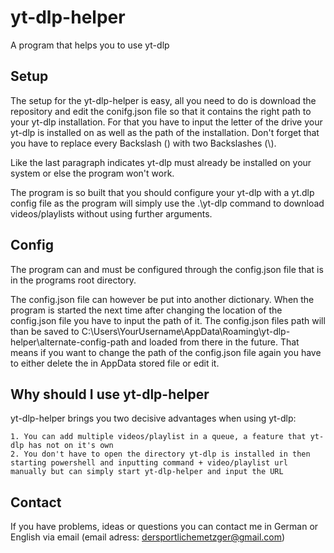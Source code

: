 # yt-dlp-helper

 A program that helps you to use yt-dlp

## Setup

The setup for the yt-dlp-helper is easy, all you need to do is download the repository and edit the conifg.json file so that it contains the right path to your yt-dlp installation. For that you have to input the letter of the drive your yt-dlp is installed on as well as the path of the installation. Don't forget that you have to replace every Backslash (\) with two Backslashes (\\).

Like the last paragraph indicates yt-dlp must already be installed on your system or else the program won't work.

The program is so built that you should configure your yt-dlp with a yt.dlp config file as  the program will simply use the .\yt-dlp command to download videos/playlists without using further arguments.

## Config

The program can and must be configured through the config.json file that is in the programs root directory.

The config.json file can however be put into another dictionary. When the program is started the next time after changing the location of the config.json file you have to input the path of it. The config.json files path will than be saved to C:\Users\YourUsername\AppData\Roaming\yt-dlp-helper\alternate-config-path and loaded from there in the future. That means if you want to change the path of the config.json file again you have to either delete the in AppData stored file or edit it.

## Why should I use yt-dlp-helper

yt-dlp-helper brings you two decisive advantages when using yt-dlp:

    1. You can add multiple videos/playlist in a queue, a feature that yt-dlp has not on it's own
    2. You don't have to open the directory yt-dlp is installed in then starting powershell and inputting command + video/playlist url manually but can simply start yt-dlp-helper and input the URL

## Contact

If you have problems, ideas or questions you can contact me in German or English via email (email adress: dersportlichemetzger@gmail.com)
